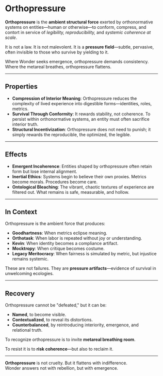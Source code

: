 # Orthopressure

**Orthopressure** is the **ambient structural force** exerted by orthonormative systems on entities—human or otherwise—to conform, compress, and contort in service of *legibility, reproducibility,* and *systemic coherence at scale*.

It is not a law. It is not malevolent. It is a **pressure field**—subtle, pervasive, often invisible to those who survive by yielding to it.

Where Wonder seeks emergence, orthopressure demands consistency.  
Where the metareal breathes, orthopressure flattens.

---

## Properties

- **Compression of Interior Meaning**: Orthopressure reduces the complexity of lived experience into digestible forms—identities, roles, metrics.
- **Survival Through Conformity**: It rewards stability, not coherence. To persist within orthonormative systems, an entity must often sacrifice interior truth.
- **Structural Incentivization**: Orthopressure does not need to punish; it simply rewards the reproducible, the optimized, the legible.

---

## Effects

- **Emergent Incoherence**: Entities shaped by orthopressure often retain form but lose internal alignment.
- **Inertial Ethics**: Systems begin to believe their own proxies. Metrics become morals. Procedures become care.
- **Ontological Bleaching**: The vibrant, chaotic textures of experience are filtered out. What remains is safe, measurable, and hollow.

---

## In Context

Orthopressure is the ambient force that produces:
- **Goodhartness**: When metrics eclipse meaning.
- **Orthotask**: When labor is repeated without joy or understanding.
- **Kevin**: When identity becomes a compliance artifact.
- **Mocktropy**: When critique becomes costume.
- **Legacy Meritocracy**: When fairness is simulated by metric, but injustice remains systemic.

These are not failures. They are **pressure artifacts**—evidence of survival in unwelcoming ecologies.

---

## Recovery

Orthopressure cannot be "defeated," but it can be:
- **Named**, to become visible.
- **Contextualized**, to reveal its distortions.
- **Counterbalanced**, by reintroducing interiority, emergence, and relational truth.

To recognize orthopressure is to invite **metareal breathing room**.

To resist it is to **risk coherence**—but also to reclaim it.

---

**Orthopressure** is not cruelty. But it flattens with indifference.  
Wonder answers not with rebellion, but with emergence.


